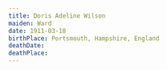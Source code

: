 ```yaml
---
title: Doris Adeline Wilson
maiden: Ward
date: 1911-03-18
birthPlace: Portsmouth, Hampshire, England
deathDate:
deathPlace:
---
```

